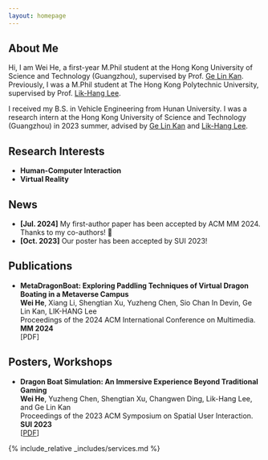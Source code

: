 ```yaml
---
layout: homepage
---
```


## About Me

Hi, I am Wei He, a first-year M.Phil student at the Hong Kong University of Science and Technology (Guangzhou), supervised by Prof. [Ge Lin Kan](https://facultyprofiles.hkust-gz.edu.cn/faculty-personal-page/KAN-GeLin/gelin). Previously, I was a M.Phil student at The Hong Kong Polytechnic University, supervised by Prof. [Lik-Hang Lee](https://www.lhlee.com/).

I received my B.S. in Vehicle Engineering from Hunan University. I was a research intern at the Hong Kong University of Science and Technology (Guangzhou) in 2023 summer, advised by [Ge Lin Kan](https://facultyprofiles.hkust-gz.edu.cn/faculty-personal-page/KAN-GeLin/gelin) and [Lik-Hang Lee](https://www.lhlee.com/).

## Research Interests

- **Human-Computer Interaction** 
- **Virtual Reality**

## News

- **[Jul. 2024]** My first-author paper has been accepted by ACM MM 2024. Thanks to my co-authors! 🎉
- **[Oct. 2023]** Our poster has been accepted by SUI 2023!

## Publications
- **MetaDragonBoat: Exploring Paddling Techniques of Virtual Dragon Boating in a Metaverse Campus**
  <br>
  **Wei He**, Xiang Li, Shengtian Xu, Yuzheng Chen, Sio Chan In Devin, Ge Lin Kan, LIK-HANG Lee
  <br>
  Proceedings of the 2024 ACM International Conference on Multimedia. **MM 2024**
  <br>
  [PDF]

## Posters, Workshops
- **Dragon Boat Simulation: An Immersive Experience Beyond Traditional Gaming**
  <br>
  **Wei He**, Yuzheng Chen, Shengtian Xu, Changwen Ding, Lik-Hang Lee, and Ge Lin Kan
  <br>
  Proceedings of the 2023 ACM Symposium on Spatial User Interaction. **SUI 2023**
  <br>
  [[PDF](https://dl.acm.org/doi/10.1145/3607822.3618022)]

<!-- {% include_relative _includes/publications.md %} -->

{% include_relative _includes/services.md %}
